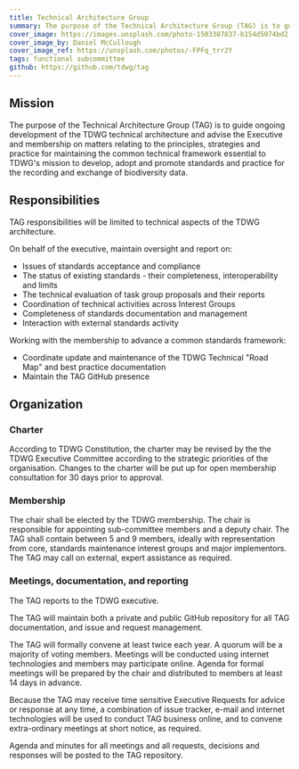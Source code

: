 ```yaml
---
title: Technical Architecture Group
summary: The purpose of the Technical Architecture Group (TAG) is to guide ongoing development of the TDWG technical architecture and advise the Executive and membership on matters relating to the principles, strategies and practice for maintaining the common technical framework essential to TDWG's mission to develop, adopt and promote standards and practice for the recording and exchange of biodiversity data.
cover_image: https://images.unsplash.com/photo-1503387837-b154d5074bd2
cover_image_by: Daniel McCullough
cover_image_ref: https://unsplash.com/photos/-FPFq_trr2Y
tags: functional subcommittee
github: https://github.com/tdwg/tag
---
```


## Mission

The purpose of the Technical Architecture Group (TAG) is to guide ongoing development of the TDWG technical architecture and advise the Executive and membership on matters relating to the principles, strategies and practice for maintaining the common technical framework essential to TDWG's mission to develop, adopt and promote standards and practice for the recording and exchange of biodiversity data.

## Responsibilities

TAG responsibilities will be limited to technical aspects of the TDWG architecture.

On behalf of the executive, maintain oversight and report on:

* Issues of standards acceptance and compliance
* The status of existing standards - their completeness, interoperability and limits
* The technical evaluation of task group proposals and their reports
* Coordination of technical activities across Interest Groups
* Completeness of standards documentation and management
* Interaction with external standards activity

Working with the membership to advance a common standards framework:

* Coordinate update and maintenance of the TDWG Technical "Road Map" and best practice documentation
* Maintain the TAG GitHub presence

## Organization

### Charter

According to TDWG Constitution, the charter may be revised by the the TDWG Executive Committee according to the strategic priorities of the organisation. Changes to the charter will be put up for open membership consultation for 30 days prior to approval.

### Membership

The chair shall be elected by the TDWG membership. The chair is responsible for appointing sub-committee members and a deputy chair. The TAG shall contain between 5 and 9 members, ideally with representation from core, standards maintenance interest groups and major implementors. The TAG may call on external, expert assistance as required.

### Meetings, documentation, and reporting

The TAG reports to the TDWG executive.

The TAG will maintain both a private and public GitHub repository for all TAG documentation, and issue and request management.

The TAG will formally convene at least twice each year. A quorum will be a majority of voting members. Meetings will be conducted using internet technologies and members may participate online. Agenda for formal meetings will be prepared by the chair and distributed to members at least 14 days in advance.

Because the TAG may receive time sensitive Executive Requests for advice or response at any time, a combination of issue tracker, e-mail and internet technologies will be used to conduct TAG business online, and to convene extra-ordinary meetings at short notice, as required.

Agenda and minutes for all meetings and all requests, decisions and responses will be posted to the TAG repository.
